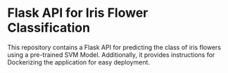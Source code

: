 # Flask API for Iris Flower Classification

This repository contains a Flask API for predicting the class of iris flowers using a pre-trained SVM Model.
Additionally, it provides instructions for Dockerizing the application for easy deployment.
